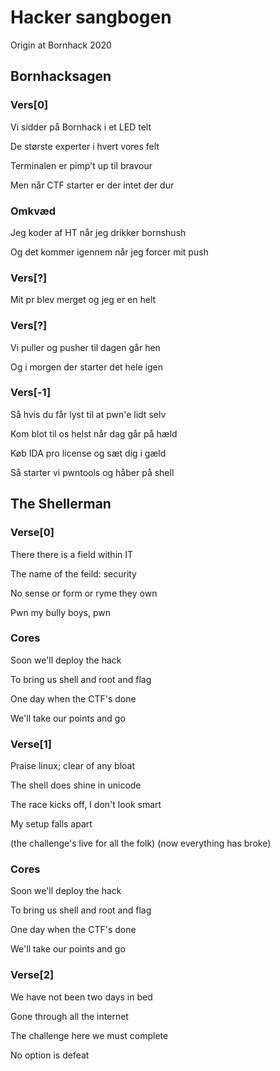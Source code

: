 # Hacker sangbogen
Origin at Bornhack 2020

## Bornhacksagen
### Vers[0]
Vi sidder på Bornhack i et LED telt

De største experter i hvert vores felt

Terminalen er pimp't up til bravour

Men når CTF starter er der intet der dur

### Omkvæd
Jeg koder af HT når jeg drikker bornshush

Og det kommer igennem når jeg forcer mit push

### Vers[?]
Mit pr blev merget og jeg er en helt


### Vers[?]
Vi puller og pusher til dagen går hen

Og i morgen der starter det hele igen


### Vers[-1]
Så hvis du får lyst til at pwn'e lidt selv

Kom blot til os helst når dag går på hæld

Køb IDA pro license og sæt dig i gæld

Så starter vi pwntools og håber på shell

## The Shellerman
### Verse[0]
There there is a field within IT

The name of the feild: security

No sense or form or ryme they own

Pwn my bully boys, pwn

### Cores
Soon we'll deploy the hack

To bring us shell and root and flag

One day when the CTF's done

We'll take our points and go

### Verse[1]
Praise linux; clear of any bloat

The shell does shine in unicode

The race kicks off, I don't look smart

My setup falls apart

(the challenge's live for all the folk)
(now everything has broke)

### Cores
Soon we'll deploy the hack

To bring us shell and root and flag

One day when the CTF's done

We'll take our points and go

### Verse[2]
We have not been two days in bed

Gone through all the internet

The challenge here we must complete

No option is defeat
